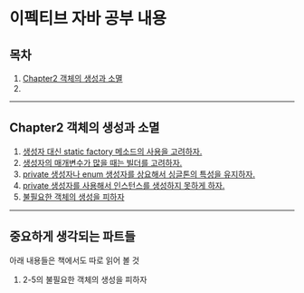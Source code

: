 # 이펙티브 자바 공부 내용

## 목차

1. [Chapter2 객체의 생성과 소멸](#Chapter2-객체의-생성과-소멸)
2.

---

## Chapter2 객체의 생성과 소멸

1. [생성자 대신 static factory 메소드의 사용을 고려하자.](https://github.com/hong-sile/effective-java/blob/master/chapter2/StaticFactoryMethod.java)
2. [생성자의 매개변수가 많을 때는 빌더를 고려하자.](https://github.com/hong-sile/effective-java/blob/master/chapter2/BuilderPattern.java)
3. [private 생성자나 enum 생성자를 상요해서 싱글톤의 특성을 유지하자.](https://github.com/hong-sile/effective-java/blob/master/chapter2/singleton)
4. [private 생성자를 사용해서 인스턴스를 생성하지 못하게 하자.](https://github.com/hong-sile/effective-java/blob/master/chapter2/PrivateConstructorUtility.java)
5. [불필요한 객체의 생성을 피하자](https://github.com/hong-sile/effective-java/blob/master/chapter2/avoid_create_unnecessary_object)

---

## 중요하게 생각되는 파트들
아래 내용들은 책에서도 따로 읽어 볼 것
1. 2-5의 불필요한 객체의 생성을 피하자